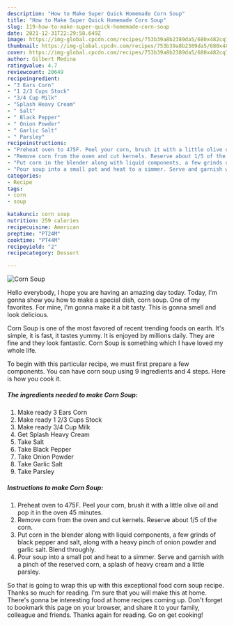 ```yaml
---
description: "How to Make Super Quick Homemade Corn Soup"
title: "How to Make Super Quick Homemade Corn Soup"
slug: 119-how-to-make-super-quick-homemade-corn-soup
date: 2021-12-31T22:29:58.649Z
image: https://img-global.cpcdn.com/recipes/753b39a8b2389da5/680x482cq70/corn-soup-recipe-main-photo.jpg
thumbnail: https://img-global.cpcdn.com/recipes/753b39a8b2389da5/680x482cq70/corn-soup-recipe-main-photo.jpg
cover: https://img-global.cpcdn.com/recipes/753b39a8b2389da5/680x482cq70/corn-soup-recipe-main-photo.jpg
author: Gilbert Medina
ratingvalue: 4.7
reviewcount: 20649
recipeingredient:
- "3 Ears Corn"
- "1 2/3 Cups Stock"
- "3/4 Cup Milk"
- "Splash Heavy Cream"
- " Salt"
- " Black Pepper"
- " Onion Powder"
- " Garlic Salt"
- " Parsley"
recipeinstructions:
- "Preheat oven to 475F. Peel your corn, brush it with a little olive oil and pop it in the oven 45 minutes."
- "Remove corn from the oven and cut kernels. Reserve about 1/5 of the corn."
- "Put corn in the blender along with liquid components, a few grinds of black pepper and salt, along with a heavy pinch of onion powder and garlic salt. Blend throughly."
- "Pour soup into a small pot and heat to a simmer. Serve and garnish with a pinch of the reserved corn, a splash of heavy cream and a little parsley."
categories:
- Recipe
tags:
- corn
- soup

katakunci: corn soup 
nutrition: 259 calories
recipecuisine: American
preptime: "PT24M"
cooktime: "PT44M"
recipeyield: "2"
recipecategory: Dessert

---
```



![Corn Soup](https://img-global.cpcdn.com/recipes/753b39a8b2389da5/680x482cq70/corn-soup-recipe-main-photo.jpg)

Hello everybody, I hope you are having an amazing day today. Today, I'm gonna show you how to make a special dish, corn soup. One of my favorites. For mine, I'm gonna make it a bit tasty. This is gonna smell and look delicious.

Corn Soup is one of the most favored of recent trending foods on earth. It's simple, it is fast, it tastes yummy. It is enjoyed by millions daily. They are fine and they look fantastic. Corn Soup is something which I have loved my whole life.




To begin with this particular recipe, we must first prepare a few components. You can have corn soup using 9 ingredients and 4 steps. Here is how you cook it.

<!--inarticleads1-->

##### The ingredients needed to make Corn Soup:

1. Make ready 3 Ears Corn
1. Make ready 1 2/3 Cups Stock
1. Make ready 3/4 Cup Milk
1. Get Splash Heavy Cream
1. Take  Salt
1. Take  Black Pepper
1. Take  Onion Powder
1. Take  Garlic Salt
1. Take  Parsley




<!--inarticleads2-->

##### Instructions to make Corn Soup:

1. Preheat oven to 475F. Peel your corn, brush it with a little olive oil and pop it in the oven 45 minutes.
1. Remove corn from the oven and cut kernels. Reserve about 1/5 of the corn.
1. Put corn in the blender along with liquid components, a few grinds of black pepper and salt, along with a heavy pinch of onion powder and garlic salt. Blend throughly.
1. Pour soup into a small pot and heat to a simmer. Serve and garnish with a pinch of the reserved corn, a splash of heavy cream and a little parsley.




So that is going to wrap this up with this exceptional food corn soup recipe. Thanks so much for reading. I'm sure that you will make this at home. There's gonna be interesting food at home recipes coming up. Don't forget to bookmark this page on your browser, and share it to your family, colleague and friends. Thanks again for reading. Go on get cooking!
